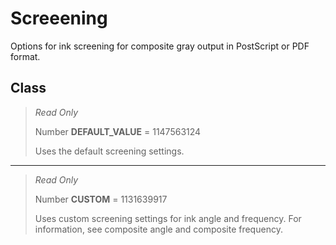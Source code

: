 # Screeening
Options for ink screening for composite gray output in PostScript or PDF format.

## Class
> *Read Only* 
> 
> Number **DEFAULT_VALUE** = 1147563124
> 
> Uses the default screening settings.
*** 
> *Read Only* 
> 
> Number **CUSTOM** = 1131639917
> 
> Uses custom screening settings for ink angle and frequency. For information, see composite angle and composite frequency.

